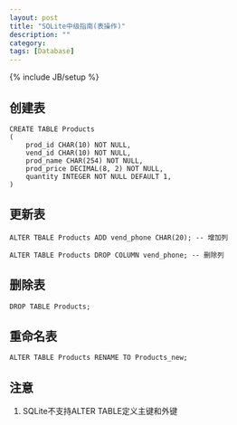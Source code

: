```yaml
---
layout: post
title: "SQLite中级指南(表操作)"
description: ""
category: 
tags: [Database]
---
```

{% include JB/setup %}

## 创建表

	CREATE TABLE Products
	(
		prod_id CHAR(10) NOT NULL,
		vend_id CHAR(10) NOT NULL,
		prod_name CHAR(254) NOT NULL,
		prod_price DECIMAL(8, 2) NOT NULL,
		quantity INTEGER NOT NULL DEFAULT 1,
	)

## 更新表

	ALTER TBALE Products ADD vend_phone CHAR(20); -- 增加列

	ALTER TABLE Products DROP COLUMN vend_phone; -- 删除列

## 删除表
	
	DROP TABLE Products;

## 重命名表

	ALTER TABLE Products RENAME TO Products_new;

## 注意
1. SQLite不支持ALTER TABLE定义主键和外键